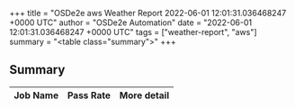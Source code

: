 +++
title = "OSDe2e aws Weather Report 2022-06-01 12:01:31.036468247 +0000 UTC"
author = "OSDe2e Automation"
date = "2022-06-01 12:01:31.036468247 +0000 UTC"
tags = ["weather-report", "aws"]
summary = "<table class=\"summary\"></table>"
+++
## Summary

| Job Name | Pass Rate | More detail |
|----------|-----------|-------------|




